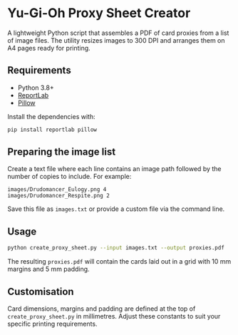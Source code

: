 # Yu-Gi-Oh Proxy Sheet Creator

A lightweight Python script that assembles a PDF of card proxies from a list of image files. The utility resizes images to 300 DPI and arranges them on A4 pages ready for printing.

## Requirements

- Python 3.8+
- [ReportLab](https://pypi.org/project/reportlab/)
- [Pillow](https://pypi.org/project/Pillow/)

Install the dependencies with:

```bash
pip install reportlab pillow
```

## Preparing the image list

Create a text file where each line contains an image path followed by the number of copies to include. For example:

```text
images/Drudomancer_Eulogy.png 4
images/Drudomancer_Respite.png 2
```

Save this file as `images.txt` or provide a custom file via the command line.

## Usage

```bash
python create_proxy_sheet.py --input images.txt --output proxies.pdf
```

The resulting `proxies.pdf` will contain the cards laid out in a grid with 10&nbsp;mm margins and 5&nbsp;mm padding.

## Customisation

Card dimensions, margins and padding are defined at the top of `create_proxy_sheet.py` in millimetres. Adjust these constants to suit your specific printing requirements.
